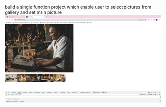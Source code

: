 build a single function project which enable user to select pictures from gallery and set main picture 
![Alt text](image.png)